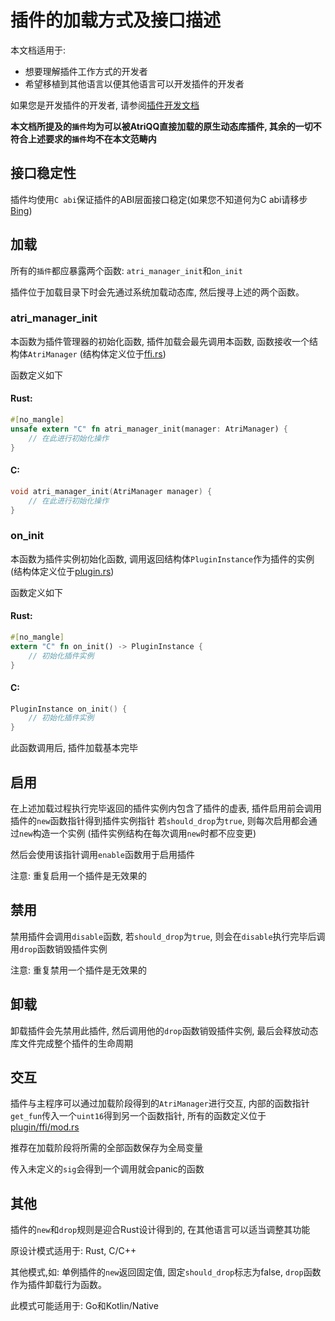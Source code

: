 # 插件的加载方式及接口描述

本文档适用于: 
- 想要理解插件工作方式的开发者
- 希望移植到其他语言以便其他语言可以开发插件的开发者

如果您是开发插件的开发者, 请参阅[插件开发文档](atri_plugin/README.md)


**本文档所提及的`插件`均为可以被AtriQQ直接加载的原生动态库插件,
其余的一切不符合上述要求的`插件`均不在本文范畴内**

## 接口稳定性
插件均使用`C abi`保证插件的ABI层面接口稳定(如果您不知道何为C abi请移步[Bing](https://www.bing.com))

## 加载
所有的`插件`都应暴露两个函数:
`atri_manager_init`和`on_init`

插件位于加载目录下时会先通过系统加载动态库,
然后搜寻上述的两个函数。

### atri_manager_init
本函数为插件管理器的初始化函数,
插件加载会最先调用本函数,
函数接收一个结构体`AtriManager`
(结构体定义位于[ffi.rs](atri_ffi/src/ffi.rs))

函数定义如下
#### Rust:
```rust
#[no_mangle]
unsafe extern "C" fn atri_manager_init(manager: AtriManager) {
    // 在此进行初始化操作
}
```
#### C:
```c
void atri_manager_init(AtriManager manager) {
    // 在此进行初始化操作
}
```

### on_init
本函数为插件实例初始化函数,
调用返回结构体`PluginInstance`作为插件的实例
(结构体定义位于[plugin.rs](atri_ffi/src/plugin.rs))

函数定义如下
#### Rust:
```rust
#[no_mangle]
extern "C" fn on_init() -> PluginInstance {
    // 初始化插件实例
}
```
#### C:
```c
PluginInstance on_init() {
    // 初始化插件实例
}
```

此函数调用后, 插件加载基本完毕

## 启用
在上述加载过程执行完毕返回的插件实例内包含了插件的虚表,
插件启用前会调用插件的`new`函数指针得到插件实例指针
若`should_drop`为`true`,
则每次启用都会通过`new`构造一个实例
(插件实例结构在每次调用`new`时都不应变更)

然后会使用该指针调用`enable`函数用于启用插件

注意: 重复启用一个插件是无效果的

## 禁用
禁用插件会调用`disable`函数,
若`should_drop`为`true`,
则会在`disable`执行完毕后调用`drop`函数销毁插件实例

注意: 重复禁用一个插件是无效果的

## 卸载
卸载插件会先禁用此插件,
然后调用他的`drop`函数销毁插件实例,
最后会释放动态库文件完成整个插件的生命周期

## 交互
插件与主程序可以通过加载阶段得到的`AtriManager`进行交互,
内部的函数指针`get_fun`传入一个`uint16`得到另一个函数指针,
所有的函数定义位于[plugin/ffi/mod.rs](src/plugin/ffi/mod.rs)

推荐在加载阶段将所需的全部函数保存为全局变量

传入未定义的`sig`会得到一个调用就会panic的函数

## 其他
插件的`new`和`drop`规则是迎合Rust设计得到的,
在其他语言可以适当调整其功能

原设计模式适用于: Rust, C/C++

其他模式,如: 单例插件的`new`返回固定值,
固定`should_drop`标志为false,
`drop`函数作为插件卸载行为函数。

此模式可能适用于: Go和Kotlin/Native